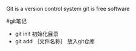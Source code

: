 Git is a version control system
git is free software




#git笔记

- git init 初始化目录
-  git add ｛文件名称｝ 放入git仓库